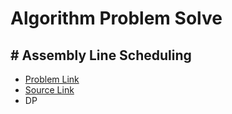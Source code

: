 # Algorithm Problem Solve

## # Assembly Line Scheduling

- [Problem Link](http://www.koitp.org/problem/ASSEMBLY_LINE_SCHEDULING/read/)
- [Source Link](https://github.com/cliche90/algorithm_prob/blob/master/AssemblyLineScheduling.java)
- DP

